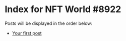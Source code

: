 # Index for NFT World #8922
Posts will be displayed in the order below:

- [Your first post](./001-first.md)

